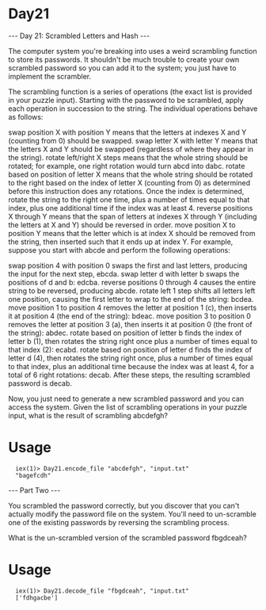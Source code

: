 # Day21

--- Day 21: Scrambled Letters and Hash ---

The computer system you're breaking into uses a weird scrambling function to store its passwords. It shouldn't be much trouble to create your own scrambled password so you can add it to the system; you just have to implement the scrambler.

The scrambling function is a series of operations (the exact list is provided in your puzzle input). Starting with the password to be scrambled, apply each operation in succession to the string. The individual operations behave as follows:

swap position X with position Y means that the letters at indexes X and Y (counting from 0) should be swapped.
swap letter X with letter Y means that the letters X and Y should be swapped (regardless of where they appear in the string).
rotate left/right X steps means that the whole string should be rotated; for example, one right rotation would turn abcd into dabc.
rotate based on position of letter X means that the whole string should be rotated to the right based on the index of letter X (counting from 0) as determined before this instruction does any rotations. Once the index is determined, rotate the string to the right one time, plus a number of times equal to that index, plus one additional time if the index was at least 4.
reverse positions X through Y means that the span of letters at indexes X through Y (including the letters at X and Y) should be reversed in order.
move position X to position Y means that the letter which is at index X should be removed from the string, then inserted such that it ends up at index Y.
For example, suppose you start with abcde and perform the following operations:

swap position 4 with position 0 swaps the first and last letters, producing the input for the next step, ebcda.
swap letter d with letter b swaps the positions of d and b: edcba.
reverse positions 0 through 4 causes the entire string to be reversed, producing abcde.
rotate left 1 step shifts all letters left one position, causing the first letter to wrap to the end of the string: bcdea.
move position 1 to position 4 removes the letter at position 1 (c), then inserts it at position 4 (the end of the string): bdeac.
move position 3 to position 0 removes the letter at position 3 (a), then inserts it at position 0 (the front of the string): abdec.
rotate based on position of letter b finds the index of letter b (1), then rotates the string right once plus a number of times equal to that index (2): ecabd.
rotate based on position of letter d finds the index of letter d (4), then rotates the string right once, plus a number of times equal to that index, plus an additional time because the index was at least 4, for a total of 6 right rotations: decab.
After these steps, the resulting scrambled password is decab.

Now, you just need to generate a new scrambled password and you can access the system. Given the list of scrambling operations in your puzzle input, what is the result of scrambling abcdefgh?

# Usage

```
  iex(1)> Day21.encode_file "abcdefgh", "input.txt"
  "bagefcdh"
```

--- Part Two ---

You scrambled the password correctly, but you discover that you can't actually modify the password file on the system. You'll need to un-scramble one of the existing passwords by reversing the scrambling process.

What is the un-scrambled version of the scrambled password fbgdceah?

# Usage

```
  iex(1)> Day21.decode_file "fbgdceah", "input.txt"
  ['fdhgacbe']
```
